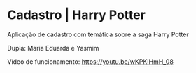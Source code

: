 # Cadastro | Harry Potter
 
Aplicação de cadastro com temática sobre a saga Harry Potter

Dupla: Maria Eduarda e Yasmim

Vídeo de funcionamento: https://youtu.be/wKPKiHmH_08
